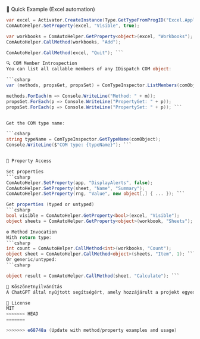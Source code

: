 🚀 Quick Example (Excel automation)

```csharp
var excel = Activator.CreateInstance(Type.GetTypeFromProgID("Excel.Application")!);
ComAutoHelper.SetProperty(excel, "Visible", true);

var workbooks = ComAutoHelper.GetProperty<object>(excel, "Workbooks");
ComAutoHelper.CallMethod(workbooks, "Add");

ComAutoHelper.CallMethod(excel, "Quit"); ```

🔍 COM Member Introspection
You can list all callable members of any IDispatch COM object:

```csharp
var (methods, propsGet, propsSet) = ComTypeInspector.ListMembers(comObject);

methods.ForEach(m => Console.WriteLine("Method: " + m));
propsGet.ForEach(p => Console.WriteLine("PropertyGet: " + p));
propsSet.ForEach(p => Console.WriteLine("PropertySet: " + p)); ```


Get the COM type name:

```csharp
string typeName = ComTypeInspector.GetTypeName(comObject);
Console.WriteLine($"COM type: {typeName}"); ```


🧰 Property Access

Set properties
```csharp
ComAutoHelper.SetProperty(app, "DisplayAlerts", false);
ComAutoHelper.SetProperty(sheet, "Name", "Summary");
ComAutoHelper.SetProperty(rng, "Value", new object[,] { ... }); ```

Get properties (typed or untyped)
```csharp
bool visible = ComAutoHelper.GetProperty<bool>(excel, "Visible");
object sheets = ComAutoHelper.GetProperty<object>(workbook, "Sheets"); ```

⚙️ Method Invocation
With return type:
```csharp
int count = ComAutoHelper.CallMethod<int>(workbooks, "Count");
object sheet = ComAutoHelper.CallMethod<object>(sheets, "Item", 1); ```
Or generic/untyped:
```csharp

object result = ComAutoHelper.CallMethod(sheet, "Calculate"); ```

🙏 Köszönetnyilvánítás
A ChatGPT által nyújtott segítségért, amely hozzájárult a projekt egyes részeinek megvalósításához.

📄 License
MIT
<<<<<<< HEAD
=======

>>>>>>> e68748a (Update with method/property examples and usage)
